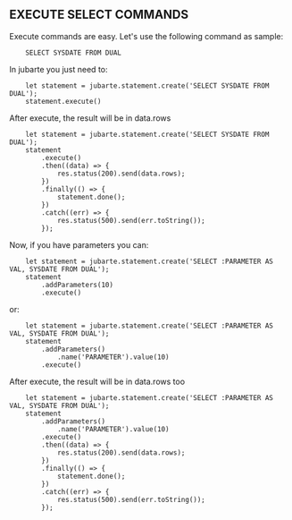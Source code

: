 ## EXECUTE SELECT COMMANDS

Execute commands are easy. Let's use the following command as sample:

```
    SELECT SYSDATE FROM DUAL
```

In jubarte you just need to:

```
    let statement = jubarte.statement.create('SELECT SYSDATE FROM DUAL');
    statement.execute()
```

After execute, the result will be in data.rows

```
    let statement = jubarte.statement.create('SELECT SYSDATE FROM DUAL');
    statement
        .execute()
        .then((data) => {
            res.status(200).send(data.rows);
        })
        .finally(() => {
            statement.done();
        })
        .catch((err) => {
            res.status(500).send(err.toString());
        });
```

Now, if you have parameters you can:

```
    let statement = jubarte.statement.create('SELECT :PARAMETER AS VAL, SYSDATE FROM DUAL');
    statement
        .addParameters(10)
        .execute()
```

or:

```
    let statement = jubarte.statement.create('SELECT :PARAMETER AS VAL, SYSDATE FROM DUAL');
    statement
        .addParameters()
            .name('PARAMETER').value(10)
        .execute()
```

After execute, the result will be in data.rows too

```
    let statement = jubarte.statement.create('SELECT :PARAMETER AS VAL, SYSDATE FROM DUAL');
    statement
        .addParameters()
            .name('PARAMETER').value(10)
        .execute()
        .then((data) => {
            res.status(200).send(data.rows);
        })
        .finally(() => {
            statement.done();
        })
        .catch((err) => {
            res.status(500).send(err.toString());
        });
```
